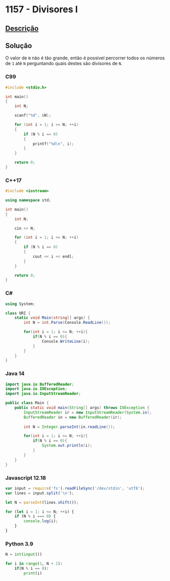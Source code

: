 # 1157 - Divisores I

## [Descrição](https://www.beecrowd.com.br/judge/pt/problems/view/1157)

## Solução

O valor de `N` não é tão grande, então é possível percorrer todos os números de `1` até `N` perguntando quais destes são divisores de `N`.

### C99

```c
#include <stdio.h>

int main()
{
    int N;

    scanf("%d", &N);

    for (int i = 1; i <= N; ++i)
    {
        if (N % i == 0)
        {
            printf("%d\n", i);
        }
    }

    return 0;
}
```

### C++17

```cpp
#include <iostream>

using namespace std;

int main()
{
    int N;

    cin >> N;

    for (int i = 1; i <= N; ++i)
    {
        if (N % i == 0)
        {
            cout << i << endl;
        }
    }

    return 0;
}
```

### C#

```cs
using System;

class URI {
    static void Main(string[] args) {
        int N = int.Parse(Console.ReadLine());

        for(int i = 1; i <= N; ++i){
            if(N % i == 0){
                Console.WriteLine(i);
            }
        }
    }
}
```

### Java 14

```java
import java.io.BufferedReader;
import java.io.IOException;
import java.io.InputStreamReader;

public class Main {
    public static void main(String[] args) throws IOException {
        InputStreamReader ir = new InputStreamReader(System.in);
        BufferedReader in = new BufferedReader(ir);
    
        int N = Integer.parseInt(in.readLine());

        for(int i = 1; i <= N; ++i){
            if(N % i == 0){
                System.out.println(i);
            }
        }
    }
}
```

### Javascript 12.18

```js
var input = require('fs').readFileSync('/dev/stdin', 'utf8');
var lines = input.split('\n');

let N = parseInt(lines.shift());

for (let i = 1; i <= N; ++i) {
    if (N % i === 0) {
        console.log(i);
    }
}
```

### Python 3.9

```py
N = int(input())

for i in range(1, N + 1):
    if(N % i == 0):
        print(i)
```
